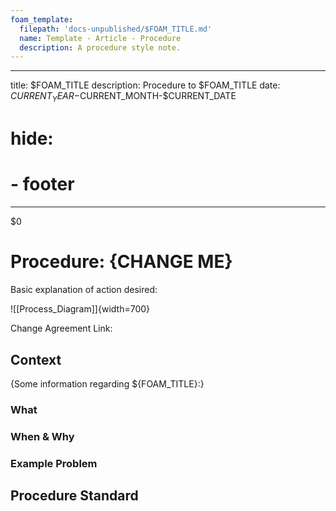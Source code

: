```yaml
---
foam_template:
  filepath: 'docs-unpublished/$FOAM_TITLE.md'
  name: Template - Article - Procedure
  description: A procedure style note.
---
```

---
title: $FOAM_TITLE
description: Procedure to $FOAM_TITLE
date: $CURRENT_YEAR-$CURRENT_MONTH-$CURRENT_DATE
# hide:
  # - footer
---
$0
<!--------------------------------------------------------------->

# Procedure: {CHANGE ME}
Basic explanation of action desired:

![[Process_Diagram]]{width=700}

Change Agreement Link:

<!-- --------------------------------------------------------- -->

## Context

{Some information regarding ${FOAM_TITLE}:}

### What

### When & Why

### Example Problem

<!-- ### OPTIONAL: What it isn't -->

<!-- --------------------------------------------------------- -->

<!-- ## *Requirements & Warnings* -->
<!-- {Summary if necessary} -->

<!-- ???+ abstract "Requirements"

    - **Item 1:**
    - **Item 2:**  -->

<!-- ???+ warning "Note"

    - {Warning 1}
    - {Warning 2} -->

<!-- --------------------------------------------------------- -->

<!-- ???+ info "Procedure Table"
  This issue has many possible procedures:

  | *Possible Answer*           | *Answer*                       |
  | --------------------------- | ------------------------------ |
  |                             | [Answer](#procedure-standard)  | -->

<!-- --------------------------------------------------------- -->

## Procedure Standard

<!-- --------------------------------------------------------- -->

<!-- ## Procedure Emergency -->

<!-- --------------------------------------------------------- -->

<!-- ## Further Troubleshooting
{Detailed instructions if issue still not resolved} -->

<!-- ??? quote "Contacts"

    People or locations relevant to {CHANGE ME}

    | Who & What                  | Why                          |
    | --------------------------- | ---------------------------- |
    |                             |                              | -->

<!-- --------------------------------------------------------- -->

<!-- ## Preventative Maintenance
{Suggestions to solve issue going forward} -->

<!-- --------------------------------------------------------- -->

<!-- ## Opinions
{Opinions on subject.} -->

<!-- --------------------------------------------------------- -->

<!-- ???+ example "Related Topics"

    | Topic & Link                | Why                          |
    | --------------------------- | ---------------------------- |
    | [[PARENT]]                  | Logical Concept              | -->

<!--------------------------------------------------------------->

<!-- <style>
    .md-footer__link--prev {
        display: none
    }
    .md-footer__link--next {
        display: none
    }
</style> -->

<!--------------------------------------------------------------->

<!-- TO-DO List -->
